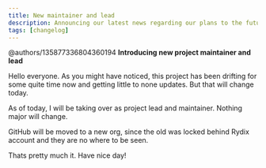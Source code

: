 ```yaml
---
title: New maintainer and lead
description: Announcing our latest news regarding our plans to the future.
tags: [changelog]
---
```


@authors/135877336804360194
**Introducing new project maintainer and lead**

Hello everyone. As you might have noticed, this project has been drifting for some quite time now and getting little to none updates. But that will change today.

As of today, I will be taking over as project lead and maintainer. Nothing major will change.

GitHub will be moved to a new org, since the old was locked behind Rydix account and they are no where to be seen.

Thats pretty much it. Have nice day!